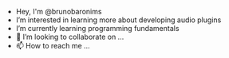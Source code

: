 - Hey, I'm @brunobaronims 
- I’m interested in learning more about developing audio plugins
- I’m currently learning programming fundamentals
- 💞️ I’m looking to collaborate on ...
- 📫 How to reach me ...

<!---
brunobaronims/brunobaronims is a ✨ special ✨ repository because its `README.md` (this file) appears on your GitHub profile.
You can click the Preview link to take a look at your changes.
--->
